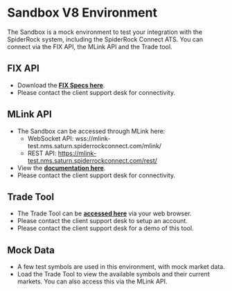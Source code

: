 # Sandbox V8 Environment
The Sandbox is a mock environment to test your integration with the SpiderRock system, including the SpiderRock Connect ATS. You can connect via the FIX API, the MLink API and the Trade tool.

## FIX API
* Download the **[FIX Specs here](./../FIX/README.md)**.
* Please contact the client support desk for connectivity.

## MLink API

* The Sandbox can be accessed through MLink here:
    - WebSocket API: wss://mlink-test.nms.saturn.spiderrockconnect.com/mlink/<protocol>
    - REST API: https://mlink-test.nms.saturn.spiderrockconnect.com/rest/<protocol>
* View the **[documentation here](./../MLink/README.md)**.
* Please contact the client support desk for connectivity.

## Trade Tool

* The Trade Tool can be **[accessed here](https://sandbox.spiderrockconnect.com/trade)** via your web browser.
* Please contact the client support desk to setup an account.
* Please contact the client support desk for a demo of this tool.

## Mock Data

* A few test symbols are used in this environment, with mock market data.
* Load the Trade Tool to view the available symbols and their current markets. You can also access this via the MLink API.

